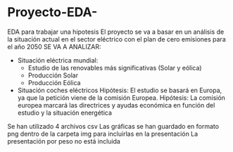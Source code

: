 # Proyecto-EDA-
EDA para trabajar una hipotesis
El proyecto se va a basar en un análisis de la situación actual en el sector eléctrico con el plan
de cero emisiones para el año 2050
SE VA A ANALIZAR:
  - Situación eléctrica mundial:
      - Estudio de las renovables más significativas (Solar y eólica)
      - Producción Solar
      - Producción Eólica
  - Situación coches eléctricos
Hipótesis: El estudio se basará en Europa, ya que la petición viene de la comisión Europea.
Hipótesis: La comisión europea marcará las directrices y ayudas económica en función del estudio y la situación energética

Se han utilizado 4 archivos csv
Las gráficas se han guardado en formato png dentro de la carpeta img para incluirlas en la presentación
La presentación por peso no está incluida 
  

